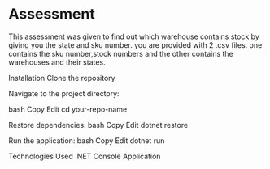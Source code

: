 # Assessment

This assessment was given to find out which warehouse contains stock by giving you the state and sku number. 
you are provided with 2 .csv files. one contains the sku number,stock numbers and 
the other contains the warehouses and their states. 

Installation
Clone the repository

Navigate to the project directory:

bash
Copy
Edit
cd your-repo-name

Restore dependencies:
bash
Copy
Edit
dotnet restore


Run the application:
bash
Copy
Edit
dotnet run




Technologies Used
.NET Console Application




